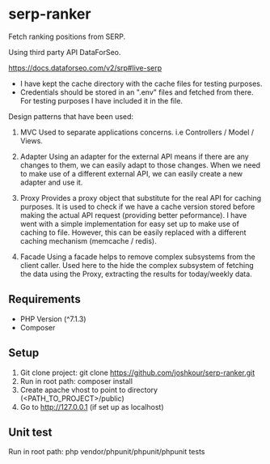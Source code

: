# serp-ranker
Fetch ranking positions from SERP.

Using third party API DataForSeo.

https://docs.dataforseo.com/v2/srp#live-serp

- I have kept the cache directory with the cache files for testing purposes.
- Credentials should be stored in an ".env" files and fetched from there. For testing purposes I have included it in the file.

Design patterns that have been used:
1. MVC
Used to separate applications concerns. i.e Controllers / Model / Views.

2. Adapter
Using an adapter for the external API means if there are any changes to them, we can easily adapt to those changes.
When we need to make use of a different external API, we can easily create a new adapter and use it.

3. Proxy
Provides a proxy object that substitute for the real API for caching purposes.
It is used to check if we have a cache version stored before making the actual API request (providing better peformance).
I have went with a simple implementation for easy set up to make use of caching to file. However, this can be easily replaced with a different caching mechanism (memcache / redis).

4. Facade
Using a facade helps to remove complex subsystems from the client caller.
Used here to the hide the complex subsystem of fetching the data using the Proxy, extracting the results for today/weekly data.

## Requirements
- PHP Version (^7.1.3)
- Composer

## Setup
1. Git clone project: git clone https://github.com/joshkour/serp-ranker.git
2. Run in root path: composer install
3. Create apache vhost to point to directory (<PATH_TO_PROJECT>/public)
4. Go to http://127.0.0.1 (if set up as localhost)

## Unit test
Run in root path: php vendor/phpunit/phpunit/phpunit tests
